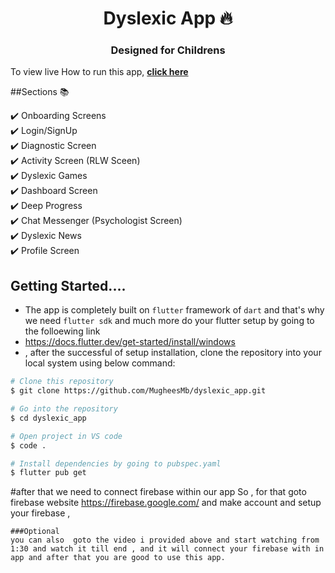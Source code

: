 <h1 align="center"> Dyslexic App 🔥 </h1> 
<h3 align="center"> Designed for Childrens </h3>

To view  live How to run this app, **[click here](https://www.youtube.com/watch?v=x3nJxGKv0t0&ab_channel=MugheesMb)**

##Sections 📚

✔️ Onboarding Screens\
✔️ Login/SignUp\
✔️ Diagnostic Screen\
✔️ Activity Screen (RLW Sceen)\
✔️ Dyslexic Games\
✔️ Dashboard Screen \
✔️ Deep Progress\
✔️ Chat Messenger (Psychologist Screen)\
✔️ Dyslexic News\
✔️ Profile Screen

## Getting Started....
- The app is completely built on `flutter` framework of `dart` and that's why we need `flutter sdk` and much more do your flutter setup by going to the folloewing link
- https://docs.flutter.dev/get-started/install/windows
-  , after the successful of setup installation, clone the repository into your local system using below command:

```bash
# Clone this repository
$ git clone https://github.com/MugheesMb/dyslexic_app.git

# Go into the repository
$ cd dyslexic_app

# Open project in VS code
$ code .

# Install dependencies by going to pubspec.yaml
$ flutter pub get

```

#after that we need to connect  firebase within our app So , for that goto firebase website https://firebase.google.com/  and make account and setup your firebase
,
```
###Optional
you can also  goto the video i provided above and start watching from 1:30 and watch it till end , and it will connect your firebase with in app and after that you are good to use this app.
```




  
